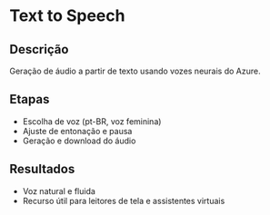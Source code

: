 # Text to Speech

## Descrição

Geração de áudio a partir de texto usando vozes neurais do Azure.

## Etapas

- Escolha de voz (pt-BR, voz feminina)
- Ajuste de entonação e pausa
- Geração e download do áudio

## Resultados

- Voz natural e fluida
- Recurso útil para leitores de tela e assistentes virtuais
